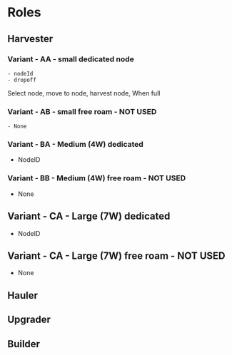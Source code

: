 # Roles

## Harvester

### Variant - AA - small dedicated node

    - nodeId
    - dropoff

Select node, move to node, harvest node,
When full

### Variant - AB - small free roam - NOT USED

    - None

### Variant - BA - Medium (4W) dedicated

- NodeID

### Variant - BB - Medium (4W) free roam - NOT USED

- None

## Variant - CA - Large (7W) dedicated

- NodeID

## Variant - CA - Large (7W) free roam - NOT USED

- None

## Hauler

## Upgrader

## Builder
